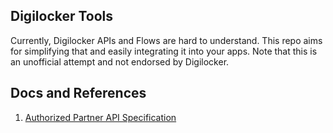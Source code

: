 ## Digilocker Tools

Currently, Digilocker APIs and Flows are hard to understand. This repo aims for simplifying that and easily integrating it into your apps. Note that this is an unofficial attempt and not endorsed by Digilocker.

## Docs and References

1. [Authorized Partner API Specification](https://partners.digitallocker.gov.in/assets/img/Digital%20Locker%20Authorized%20Partner%20API%20Specification%20v1.8.pdf)
